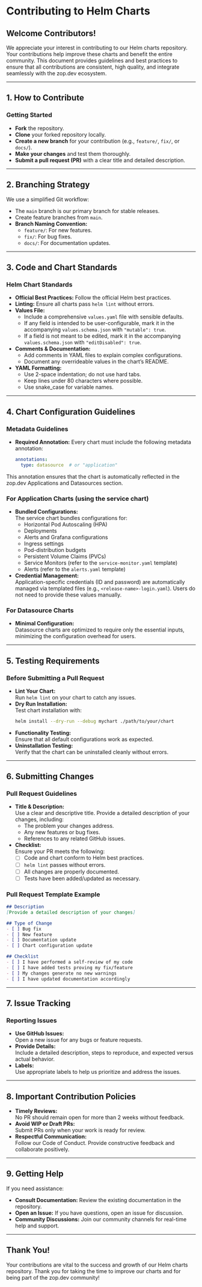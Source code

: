 # Contributing to Helm Charts

## Welcome Contributors!

We appreciate your interest in contributing to our Helm charts repository. Your contributions help improve these charts and benefit the entire community. This document provides guidelines and best practices to ensure that all contributions are consistent, high quality, and integrate seamlessly with the zop.dev ecosystem.

---

## 1. How to Contribute

### Getting Started
- **Fork** the repository.
- **Clone** your forked repository locally.
- **Create a new branch** for your contribution (e.g., `feature/`, `fix/`, or `docs/`).
- **Make your changes** and test them thoroughly.
- **Submit a pull request (PR)** with a clear title and detailed description.

---

## 2. Branching Strategy

We use a simplified Git workflow:
- The `main` branch is our primary branch for stable releases.
- Create feature branches from `main`.
- **Branch Naming Convention:**
  - `feature/`: For new features.
  - `fix/`: For bug fixes.
  - `docs/`: For documentation updates.

---

## 3. Code and Chart Standards

### Helm Chart Standards
- **Official Best Practices:** Follow the official Helm best practices.
- **Linting:** Ensure all charts pass `helm lint` without errors.
- **Values File:**
  - Include a comprehensive `values.yaml` file with sensible defaults.
  - If any field is intended to be user-configurable, mark it in the accompanying `values.schema.json` with `"mutable": true`.
  - If a field is not meant to be edited, mark it in the accompanying `values.schema.json` with `"editDisabled": true`.
- **Comments & Documentation:**  
  - Add comments in YAML files to explain complex configurations.
  - Document any overrideable values in the chart’s README.
- **YAML Formatting:**
  - Use 2-space indentation; do not use hard tabs.
  - Keep lines under 80 characters where possible.
  - Use snake_case for variable names.


---

## 4. Chart Configuration Guidelines

### Metadata Guidelines
- **Required Annotation:** Every chart must include the following metadata annotation:
  ```yaml
  annotations:
    type: datasource  # or "application"
  ```
This annotation ensures that the chart is automatically reflected in the zop.dev Applications and Datasources section.


### For Application Charts (using the **service** chart)
- **Bundled Configurations:**  
  The service chart bundles configurations for:
  - Horizontal Pod Autoscaling (HPA)
  - Deployments
  - Alerts and Grafana configurations
  - Ingress settings
  - Pod-distribution budgets
  - Persistent Volume Claims (PVCs)
  - Service Monitors (refer to the `service-monitor.yaml` template)
  - Alerts (refer to the `alerts.yaml` template)
- **Credential Management:**  
  Application-specific credentials (ID and password) are automatically managed via templated files (e.g., `<release-name>-login.yaml`). Users do not need to provide these values manually.

### For Datasource Charts
- **Minimal Configuration:**  
  Datasource charts are optimized to require only the essential inputs, minimizing the configuration overhead for users.

---

## 5. Testing Requirements

### Before Submitting a Pull Request
- **Lint Your Chart:**  
  Run `helm lint` on your chart to catch any issues.
- **Dry Run Installation:**  
  Test chart installation with:
  ```bash
  helm install --dry-run --debug mychart ./path/to/your/chart
  ```
- **Functionality Testing:**  
  Ensure that all default configurations work as expected.
- **Uninstallation Testing:**  
  Verify that the chart can be uninstalled cleanly without errors.

---

## 6. Submitting Changes

### Pull Request Guidelines
- **Title & Description:**  
  Use a clear and descriptive title. Provide a detailed description of your changes, including:
  - The problem your changes address.
  - Any new features or bug fixes.
  - References to any related GitHub issues.
- **Checklist:**  
  Ensure your PR meets the following:
  - [ ] Code and chart conform to Helm best practices.
  - [ ] `helm lint` passes without errors.
  - [ ] All changes are properly documented.
  - [ ] Tests have been added/updated as necessary.

### Pull Request Template Example
```markdown
## Description
[Provide a detailed description of your changes]

## Type of Change
- [ ] Bug fix
- [ ] New feature
- [ ] Documentation update
- [ ] Chart configuration update

## Checklist
- [ ] I have performed a self-review of my code
- [ ] I have added tests proving my fix/feature
- [ ] My changes generate no new warnings
- [ ] I have updated documentation accordingly
```

---

## 7. Issue Tracking

### Reporting Issues
- **Use GitHub Issues:**  
  Open a new issue for any bugs or feature requests.
- **Provide Details:**  
  Include a detailed description, steps to reproduce, and expected versus actual behavior.
- **Labels:**  
  Use appropriate labels to help us prioritize and address the issues.

---

## 8. Important Contribution Policies

- **Timely Reviews:**  
  No PR should remain open for more than 2 weeks without feedback.
- **Avoid WIP or Draft PRs:**  
  Submit PRs only when your work is ready for review.
- **Respectful Communication:**  
  Follow our Code of Conduct. Provide constructive feedback and collaborate positively.

---

## 9. Getting Help

If you need assistance:
- **Consult Documentation:** Review the existing documentation in the repository.
- **Open an Issue:** If you have questions, open an issue for discussion.
- **Community Discussions:** Join our community channels for real-time help and support.

---

## Thank You!

Your contributions are vital to the success and growth of our Helm charts repository. Thank you for taking the time to improve our charts and for being part of the zop.dev community!
```